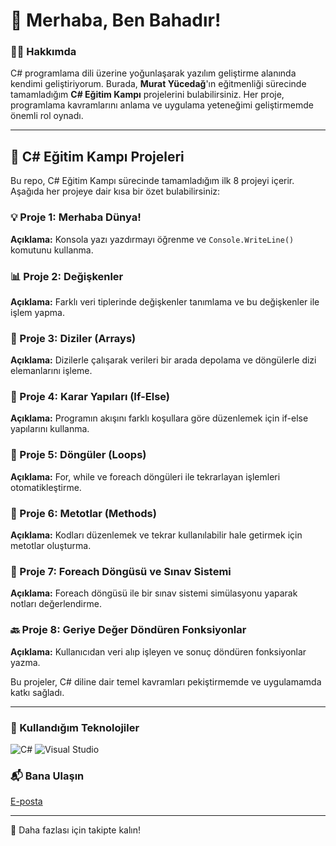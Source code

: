 # 👋 Merhaba, Ben Bahadır!

### 🧑‍💻 Hakkımda
C# programlama dili üzerine yoğunlaşarak yazılım geliştirme alanında kendimi geliştiriyorum. Burada, **Murat Yücedağ**'ın eğitmenliği sürecinde tamamladığım **C# Eğitim Kampı** projelerini bulabilirsiniz. Her proje, programlama kavramlarını anlama ve uygulama yeteneğimi geliştirmemde önemli rol oynadı.

---

## 📁 C# Eğitim Kampı Projeleri
Bu repo, C# Eğitim Kampı sürecinde tamamladığım ilk 8 projeyi içerir. Aşağıda her projeye dair kısa bir özet bulabilirsiniz:

### 💡 Proje 1: Merhaba Dünya!
**Açıklama:** Konsola yazı yazdırmayı öğrenme ve `Console.WriteLine()` komutunu kullanma.

### 📊 Proje 2: Değişkenler
**Açıklama:** Farklı veri tiplerinde değişkenler tanımlama ve bu değişkenler ile işlem yapma.

### 📂 Proje 3: Diziler (Arrays)
**Açıklama:** Dizilerle çalışarak verileri bir arada depolama ve döngülerle dizi elemanlarını işleme.

### 🧩 Proje 4: Karar Yapıları (If-Else)
**Açıklama:** Programın akışını farklı koşullara göre düzenlemek için if-else yapılarını kullanma.

### 🔄 Proje 5: Döngüler (Loops)
**Açıklama:** For, while ve foreach döngüleri ile tekrarlayan işlemleri otomatikleştirme.

### 🔧 Proje 6: Metotlar (Methods)
**Açıklama:** Kodları düzenlemek ve tekrar kullanılabilir hale getirmek için metotlar oluşturma.

### 📝 Proje 7: Foreach Döngüsü ve Sınav Sistemi
**Açıklama:** Foreach döngüsü ile bir sınav sistemi simülasyonu yaparak notları değerlendirme.

### 🔙 Proje 8: Geriye Değer Döndüren Fonksiyonlar
**Açıklama:** Kullanıcıdan veri alıp işleyen ve sonuç döndüren fonksiyonlar yazma.

Bu projeler, C# diline dair temel kavramları pekiştirmemde ve uygulamamda katkı sağladı.

---

### 🚀 Kullandığım Teknolojiler
![C#](https://img.shields.io/badge/-C%23-239120?style=flat&logo=csharp&logoColor=white) 
![Visual Studio](https://img.shields.io/badge/-Visual%20Studio-5C2D91?style=flat&logo=visual-studio&logoColor=white)

### 📬 Bana Ulaşın
[E-posta](mailto:bhdr.degirmenci38@gmail.com)

---

👀 Daha fazlası için takipte kalın!
